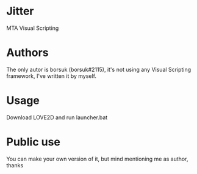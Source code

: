 # Jitter
MTA Visual Scripting

# Authors
The only autor is borsuk (borsuk#2115), it's not using any Visual Scripting framework, I've written it by myself.

# Usage
Download LOVE2D and run launcher.bat

# Public use
You can make your own version of it, but mind mentioning me as author, thanks 
